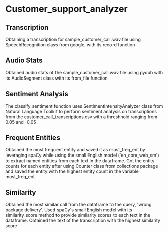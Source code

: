 # Customer_support_analyzer

## Transcription
Obtaining a transcription for sample_customer_call.wav file using SpeechRecognition class from google, with its record function 

## Audio Stats
Obtained audio stats of the sample_customer_call.wav file using pydub with its AudioSegment class with its from_file function

## Sentiment Analysis
The classify_sentiment function uses SentimentIntensityAnalyzer class from Natural Language Toolkit to perform sentiment analysis on transcriptions from the customer_call_transcriptions.csv with a threshhold ranging from 0.05 and -0.05

## Frequent Entities
Obtained the most frequent entity and saved it as most_freq_ent by leveraging spaCy while using the small English model ('en_core_web_sm') to extract named entities from each text in the dataframe.
Got the entity counts for each entity after using Counter class from collections package and saved the entity with the highest entity count in the variable most_freq_ent

## Similarity
Obtained the most similar call from the dataframe to the query, 'wrong package delivery'.
Used spaCy's small English model with its similarity_score method to provide similarity scores to each text in the dataframe.
Obtained the text of the transcription with the highest similarity score
